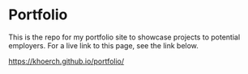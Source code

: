 # Portfolio
This is the repo for my portfolio site to showcase projects to potential employers. For a live link to this page, see the link below. 

https://khoerch.github.io/portfolio/ 
